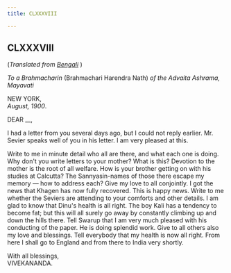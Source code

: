```yaml
---
title: CLXXXVIII

---
```





  



## CLXXXVIII

(*Translated from [Bengali](b8501e8188.pdf)* )

*To a Brahmacharin* (Brahmachari Harendra Nath) *of the Advaita Ashrama,
Mayavati*

NEW YORK,  
*August, 1900*.

DEAR \_\_,

I had a letter from you several days ago, but I could not reply earlier.
Mr. Sevier speaks well of you in his letter. I am very pleased at this.

Write to me in minute detail who all are there, and what each one is
doing. Why don't you write letters to your mother? What is this?
Devotion to the mother is the root of all welfare. How is your brother
getting on with his studies at Calcutta? The Sannyasin-names of those
there escape my memory — how to address each? Give my love to all
conjointly. I got the news that Khagen has now fully recovered. This is
happy news. Write to me whether the Seviers are attending to your
comforts and other details. I am glad to know that Dinu's health is all
right. The boy Kali has a tendency to become fat; but this will all
surely go away by constantly climbing up and down the hills there. Tell
Swarup that I am very much pleased with his conducting of the paper. He
is doing splendid work. Give to all others also my love and blessings.
Tell everybody that my health is now all right. From here I shall go to
England and from there to India very shortly.

With all blessings,  
VIVEKANANDA.


